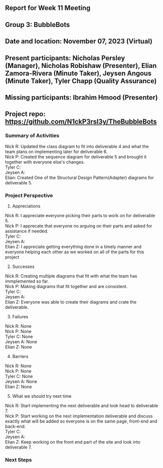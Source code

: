 ## Report for Week 11 Meeting
## Group 3: BubbleBots
## Date and location: November 07, 2023 (Virtual)
## Present participants: Nicholas Persley (Manager), Nicholas Robishaw (Presenter), Elian Zamora-Rivera (Minute Taker), Jeysen Angous (Minute Taker), Tyler Chapp (Quality Assurance)
## Missing participants: Ibrahim Hmood (Presenter)
## Project repo: https://github.com/N1ckP3rsl3y/TheBubbleBots

### Summary of Activities

Nick R: Updated the class diagram to fit into deliverable 4 and what the team plans on implementing later for deliverable 6.\
Nick P: Created the sequence diagram for deliverable 5 and brought it together with everyone else's changes. \
Tyler C: \
Jeysen A: \
Elian: Created One of the Structural Design Pattern(Adapter) diagrams for deliverable 5.



### Project Perspective
1. Appreciations

Nick R: I appreciate everyone picking their parts to work on for deliverable 5.\
Nick P: I apprecate that everyone no arguing on their parts and asked for assistance if needed. \
Tyler C: \
Jeysen A: \
Elian Z: I appreciate getting everything done in a timely manner and everyone helping each other as we worked on all of the parts for this project

2. Successes

Nick R: Creating multiple diagrams that fit with what the team has immplemented so far.\
Nick P: Making diagrams that fit together and are consistent. \
Tyler C:  \
Jeysen A: \
Elian Z: Everyone was able to create their diagrams and crate the deliverable. 


3. Failures

Nick R: None\
Nick P: None\
Tyler C: None\
Jeysen A: None\
Elian Z: None

4. Barriers

Nick R: None\
Nick P: None\
Tyler C: None\
Jeysen A: None\
Elian Z: None

5. What we should try next time

Nick R: Start implementing the next deliverable and look head to deliverable 7.\
Nick P: Start working on the next implementation deliverable and discuss exactly what will be added so everyone is on the same page, front-end and back-end. \
Tyler C: \
Jeysen A: \
Elian Z: Keep working on the front end part of the site and look into deliverable 7. 


### Next Steps



